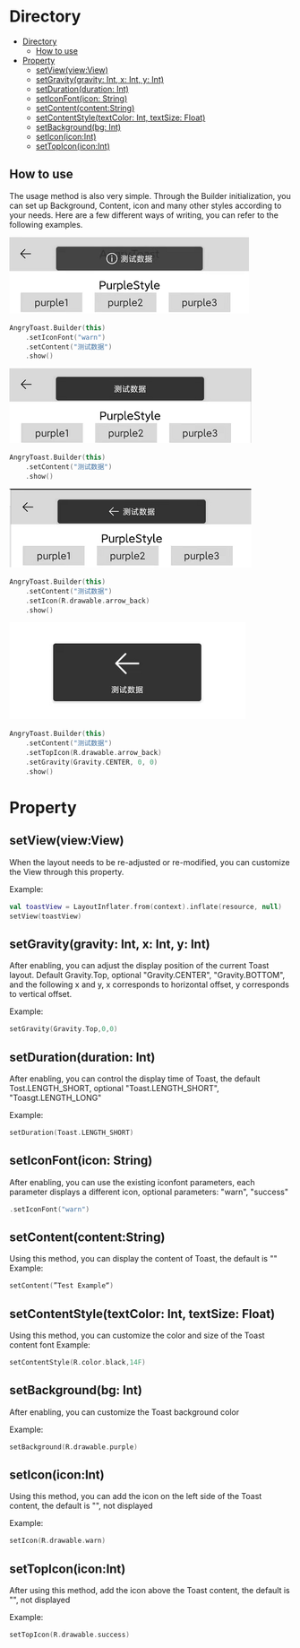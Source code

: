 # Directory

- [Directory](#directory)
  - [How to use](#how-to-use)
- [Property](#property)
  - [setView(view:View)](#setviewviewview)
  - [setGravity(gravity: Int, x: Int, y: Int)](#setgravitygravity-int-x-int-y-int)
  - [setDuration(duration: Int)](#setdurationduration-int)
  - [setIconFont(icon: String)](#seticonfonticon-string)
  - [setContent(content:String)](#setcontentcontentstring)
  - [setContentStyle(textColor: Int, textSize: Float)](#setcontentstyletextcolor-int-textsize-float)
  - [setBackground(bg: Int)](#setbackgroundbg-int)
  - [setIcon(icon:Int)](#seticoniconint)
  - [setTopIcon(icon:Int)](#settopiconiconint)

## How to use

The usage method is also very simple. Through the Builder initialization, you can set up Background, Content, icon and many other styles according to your needs. Here are a few different ways of writing, you can refer to the following examples.

![toast4](../Image/toast4.png)

```kotlin
AngryToast.Builder(this)
    .setIconFont("warn")
    .setContent("测试数据")
    .show()
```

![toast1](../Image/toast3.png)

```kotlin
AngryToast.Builder(this)
    .setContent("测试数据")
    .show()
```

![toast2](../Image/toast2.png)

```kotlin
AngryToast.Builder(this)
    .setContent("测试数据")
    .setIcon(R.drawable.arrow_back)
    .show()
```

![toast3](../Image/toast1.png)

```kotlin
AngryToast.Builder(this)
    .setContent("测试数据")
    .setTopIcon(R.drawable.arrow_back)
    .setGravity(Gravity.CENTER, 0, 0)
    .show()
```

# Property

## setView(view:View)

When the layout needs to be re-adjusted or re-modified, you can customize the View through this property.

Example:

```kotlin
val toastView = LayoutInflater.from(context).inflate(resource, null)
setView(toastView)
```

## setGravity(gravity: Int, x: Int, y: Int)

After enabling, you can adjust the display position of the current Toast layout. Default Gravity.Top, optional "Gravity.CENTER", "Gravity.BOTTOM", and the following x and y, x corresponds to horizontal offset, y corresponds to vertical offset.

Example:

```kotlin
setGravity(Gravity.Top,0,0)
```

## setDuration(duration: Int)

After enabling, you can control the display time of Toast, the default Tost.LENGTH_SHORT, optional "Toast.LENGTH_SHORT", "Toasgt.LENGTH_LONG"

Example:

```kotlin
setDuration(Toast.LENGTH_SHORT)
```

## setIconFont(icon: String)

After enabling, you can use the existing iconfont parameters, each parameter displays a different icon, optional parameters: "warn", "success"

```kotlin
.setIconFont("warn")
```

## setContent(content:String)

Using this method, you can display the content of Toast, the default is ""
Example:

```kotlin
setContent(”Test Example“)
```

## setContentStyle(textColor: Int, textSize: Float)

Using this method, you can customize the color and size of the Toast content font
Example:

```kotlin
setContentStyle(R.color.black,14F)
```

## setBackground(bg: Int)

After enabling, you can customize the Toast background color

Example:

```kotlin
setBackground(R.drawable.purple)
```

## setIcon(icon:Int)

Using this method, you can add the icon on the left side of the Toast content, the default is "", not displayed

Example:

```kotlin
setIcon(R.drawable.warn)
```

## setTopIcon(icon:Int)

After using this method, add the icon above the Toast content, the default is "", not displayed

Example:

```kotlin
setTopIcon(R.drawable.success)
```
